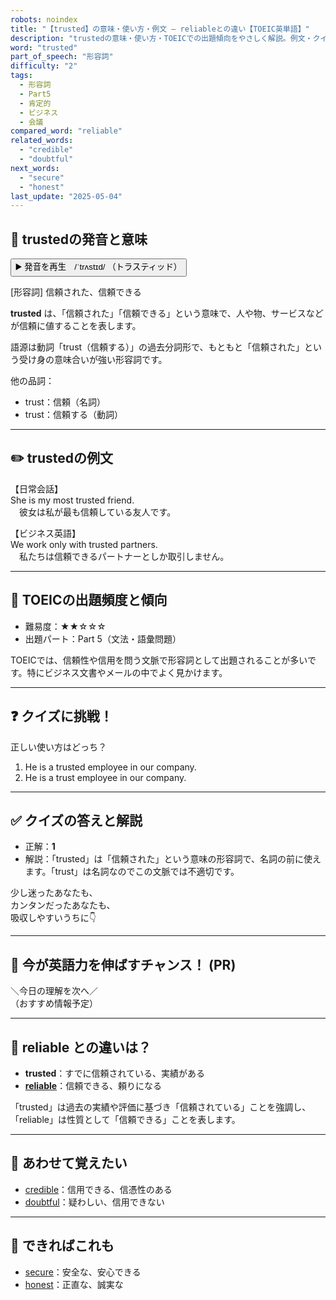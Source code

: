 ```yaml
---
robots: noindex
title: "【trusted】の意味・使い方・例文 ― reliableとの違い【TOEIC英単語】"
description: "trustedの意味・使い方・TOEICでの出題傾向をやさしく解説。例文・クイズ付きでreliableとの違いもわかりやすく学べます。"
word: "trusted"
part_of_speech: "形容詞"
difficulty: "2"
tags:
  - 形容詞
  - Part5
  - 肯定的
  - ビジネス
  - 会議
compared_word: "reliable"
related_words:
  - "credible"
  - "doubtful"
next_words:
  - "secure"
  - "honest"
last_update: "2025-05-04"
---
```


## 🔰 trustedの発音と意味

<button class="play-audio" onclick="playTTS('trusted')">
  <span class="play-audio-main">
    ▶️ 発音を再生　/ˈtrʌstɪd/
  </span>
  <span class="play-audio-sub">
    （トラスティッド）
  </span>
</button>

[形容詞] 信頼された、信頼できる

**trusted** は、「信頼された」「信頼できる」という意味で、人や物、サービスなどが信頼に値することを表します。

語源は動詞「trust（信頼する）」の過去分詞形で、もともと「信頼された」という受け身の意味合いが強い形容詞です。

他の品詞：  
- trust：信頼（名詞）
- trust：信頼する（動詞）

---

## ✏️ trustedの例文

【日常会話】  
She is my most trusted friend.  
　彼女は私が最も信頼している友人です。

【ビジネス英語】  
We work only with trusted partners.  
　私たちは信頼できるパートナーとしか取引しません。

---

## 🎯 TOEICの出題頻度と傾向

- 難易度：★★☆☆☆
- 出題パート：Part 5（文法・語彙問題）

TOEICでは、信頼性や信用を問う文脈で形容詞として出題されることが多いです。特にビジネス文書やメールの中でよく見かけます。

---

## ❓ クイズに挑戦！

正しい使い方はどっち？

1. He is a trusted employee in our company.  
2. He is a trust employee in our company.

---

## ✅ クイズの答えと解説

- 正解：**1**
- 解説：「trusted」は「信頼された」という意味の形容詞で、名詞の前に使えます。「trust」は名詞なのでこの文脈では不適切です。

少し迷ったあなたも、  
カンタンだったあなたも、  
吸収しやすいうちに👇️

---

## 🚀 今が英語力を伸ばすチャンス！ (PR)

<div class="info-center">
＼今日の理解を次へ／<br>  
（おすすめ情報予定）
</div>

---

## 🤔  reliable との違いは？

- **trusted**：すでに信頼されている、実績がある
- **[reliable](/reliable)**：信頼できる、頼りになる

「trusted」は過去の実績や評価に基づき「信頼されている」ことを強調し、「reliable」は性質として「信頼できる」ことを表します。

---

## 🧩 あわせて覚えたい

- [credible](/credible)：信用できる、信憑性のある
- [doubtful](/doubtful)：疑わしい、信用できない

---

## 📖 できればこれも

- [secure](/secure)：安全な、安心できる
- [honest](/honest)：正直な、誠実な

<!-- cvid: aid41_bid45 -->
